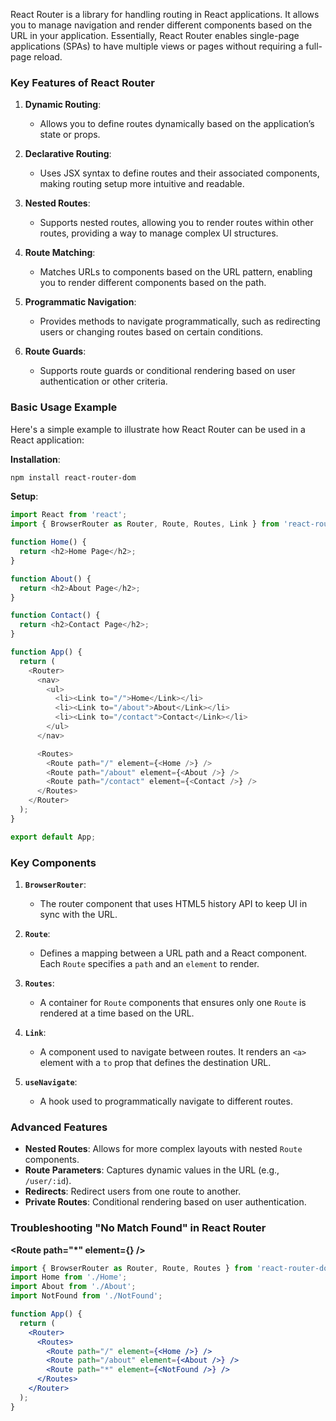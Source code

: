 React Router is a library for handling routing in React applications. It allows you to manage navigation and render different components based on the URL in your application. Essentially, React Router enables single-page applications (SPAs) to have multiple views or pages without requiring a full-page reload.

### Key Features of React Router

1. **Dynamic Routing**:
   - Allows you to define routes dynamically based on the application’s state or props.

2. **Declarative Routing**:
   - Uses JSX syntax to define routes and their associated components, making routing setup more intuitive and readable.

3. **Nested Routes**:
   - Supports nested routes, allowing you to render routes within other routes, providing a way to manage complex UI structures.

4. **Route Matching**:
   - Matches URLs to components based on the URL pattern, enabling you to render different components based on the path.

5. **Programmatic Navigation**:
   - Provides methods to navigate programmatically, such as redirecting users or changing routes based on certain conditions.

6. **Route Guards**:
   - Supports route guards or conditional rendering based on user authentication or other criteria.

### Basic Usage Example

Here's a simple example to illustrate how React Router can be used in a React application:

**Installation**:
```bash
npm install react-router-dom
```

**Setup**:
```javascript
import React from 'react';
import { BrowserRouter as Router, Route, Routes, Link } from 'react-router-dom';

function Home() {
  return <h2>Home Page</h2>;
}

function About() {
  return <h2>About Page</h2>;
}

function Contact() {
  return <h2>Contact Page</h2>;
}

function App() {
  return (
    <Router>
      <nav>
        <ul>
          <li><Link to="/">Home</Link></li>
          <li><Link to="/about">About</Link></li>
          <li><Link to="/contact">Contact</Link></li>
        </ul>
      </nav>

      <Routes>
        <Route path="/" element={<Home />} />
        <Route path="/about" element={<About />} />
        <Route path="/contact" element={<Contact />} />
      </Routes>
    </Router>
  );
}

export default App;
```

### Key Components

1. **`BrowserRouter`**:
   - The router component that uses HTML5 history API to keep UI in sync with the URL.

2. **`Route`**:
   - Defines a mapping between a URL path and a React component. Each `Route` specifies a `path` and an `element` to render.

3. **`Routes`**:
   - A container for `Route` components that ensures only one `Route` is rendered at a time based on the URL.

4. **`Link`**:
   - A component used to navigate between routes. It renders an `<a>` element with a `to` prop that defines the destination URL.

5. **`useNavigate`**:
   - A hook used to programmatically navigate to different routes.

### Advanced Features

- **Nested Routes**: Allows for more complex layouts with nested `Route` components.
- **Route Parameters**: Captures dynamic values in the URL (e.g., `/user/:id`).
- **Redirects**: Redirect users from one route to another.
- **Private Routes**: Conditional rendering based on user authentication.



### Troubleshooting "No Match Found" in React Router
 **<Route path="*" element={<NotFound />} />**


   ```jsx
   import { BrowserRouter as Router, Route, Routes } from 'react-router-dom';
   import Home from './Home';
   import About from './About';
   import NotFound from './NotFound';

   function App() {
     return (
       <Router>
         <Routes>
           <Route path="/" element={<Home />} />
           <Route path="/about" element={<About />} />
           <Route path="*" element={<NotFound />} />
         </Routes>
       </Router>
     );
   }
   ```

  


